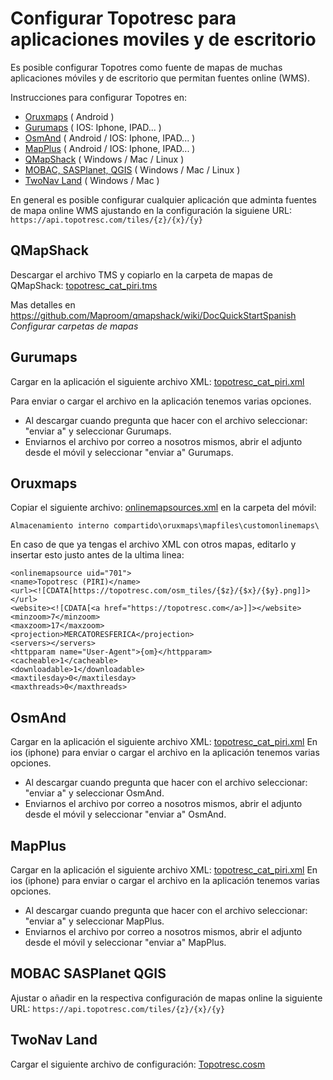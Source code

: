 # Configurar Topotresc para aplicaciones moviles y de escritorio

Es posible configurar Topotres como fuente de mapas de muchas aplicaciones móviles y de escritorio que permitan fuentes online (WMS).

Instrucciones para configurar Topotres en:

- [Oruxmaps](#Oruxmaps) ( Android )
- [Gurumaps](#Gurumaps) ( IOS: Iphone, IPAD... )
- [OsmAnd](#OsmAnd) ( Android / IOS: Iphone, IPAD... )
- [MapPlus](#MapPlus) ( Android / IOS: Iphone, IPAD... )
- [QMapShack](#QMapShack)  ( Windows / Mac / Linux )
- [MOBAC, SASPlanet, QGIS](#MOBAC-SASPlanet-QGIS) ( Windows / Mac / Linux )
- [TwoNav Land](#TwoNav-Land) ( Windows / Mac )

En general es posible configurar cualquier aplicación que adminta fuentes de mapa online WMS ajustando en la configuración la siguiene URL: ```https://api.topotresc.com/tiles/{z}/{x}/{y}```

## QMapShack
Descargar el archivo TMS y copiarlo en la carpeta de mapas de QMapShack: [topotresc_cat_piri.tms](topotresc_cat_piri.tms)

Mas detalles en https://github.com/Maproom/qmapshack/wiki/DocQuickStartSpanish  *Configurar carpetas de mapas*


## Gurumaps
Cargar en la aplicación el siguiente archivo XML: [topotresc_cat_piri.xml](topotresc_cat_piri.xml)

Para enviar o cargar el archivo en la aplicación tenemos varias opciones.
- Al descargar cuando pregunta que hacer con el archivo seleccionar: "enviar a" y seleccionar Gurumaps.
- Enviarnos el archivo por correo a nosotros mismos, abrir el adjunto desde el móvil y seleccionar "enviar a" Gurumaps.

## Oruxmaps
Copiar el siguiente archivo: [onlinemapsources.xml](onlinemapsources.xml) en la carpeta del móvil:

```Almacenamiento interno compartido\oruxmaps\mapfiles\customonlinemaps\```

En caso de que ya tengas el archivo XML con otros mapas, editarlo y insertar esto justo antes de la ultima linea:
```
<onlinemapsource uid="701">
<name>Topotresc (PIRI)</name>
<url><![CDATA[https://topotresc.com/osm_tiles/{$z}/{$x}/{$y}.png]]></url>
<website><![CDATA[<a href="https://topotresc.com</a>]]></website>
<minzoom>7</minzoom>
<maxzoom>17</maxzoom>
<projection>MERCATORESFERICA</projection>
<servers></servers>
<httpparam name="User-Agent">{om}</httpparam>
<cacheable>1</cacheable>
<downloadable>1</downloadable>
<maxtilesday>0</maxtilesday>
<maxthreads>0</maxthreads>
```

## OsmAnd
Cargar en la aplicación el siguiente archivo XML: [topotresc_cat_piri.xml](topotresc_cat_piri.xml)
En ios (iphone) para enviar o cargar el archivo en la aplicación tenemos varias opciones.
- Al descargar cuando pregunta que hacer con el archivo seleccionar: "enviar a" y seleccionar OsmAnd.
- Enviarnos el archivo por correo a nosotros mismos, abrir el adjunto desde el móvil y seleccionar "enviar a" OsmAnd.

## MapPlus
Cargar en la aplicación el siguiente archivo XML: [topotresc_cat_piri.xml](topotresc_cat_piri.xml)
En ios (iphone) para enviar o cargar el archivo en la aplicación tenemos varias opciones.
- Al descargar cuando pregunta que hacer con el archivo seleccionar: "enviar a" y seleccionar MapPlus.
- Enviarnos el archivo por correo a nosotros mismos, abrir el adjunto desde el móvil y seleccionar "enviar a" MapPlus.


## MOBAC SASPlanet QGIS
Ajustar o añadir en la respectiva configuración de mapas online la siguiente URL: ```https://api.topotresc.com/tiles/{z}/{x}/{y}```

## TwoNav Land
Cargar el siguiente archivo de configuración: [Topotresc.cosm](Topotresc.cosm) 
